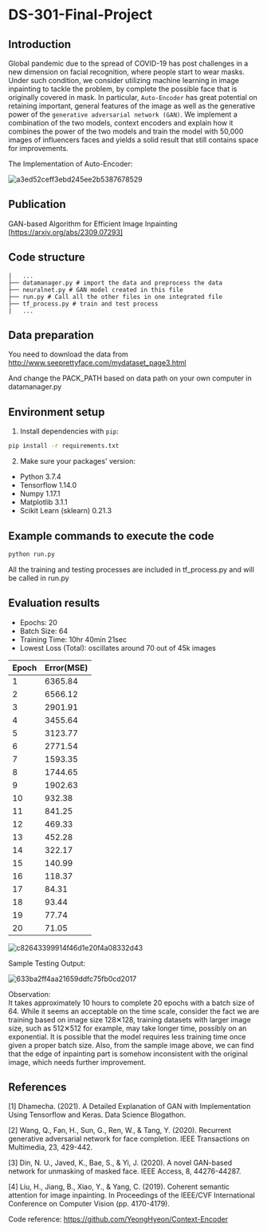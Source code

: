 # DS-301-Final-Project

## Introduction
Global pandemic due to the spread of COVID-19 has post challenges in a new dimension on facial recognition, where people start to wear masks. Under such condition, we consider utilizing machine learning in image inpainting to tackle the problem, by complete the possible face that is originally covered in mask. In particular, `Auto-Encoder` has great potential on retaining important, general features of the image as well as the generative power of the `generative adversarial network (GAN)`. We implement a combination of the two models, context encoders and explain how it combines the power of the two models and train the model with 50,000 images of influencers faces and yields a solid result that still contains space for improvements. 

The Implementation of Auto-Encoder:

![a3ed52ceff3ebd245ee2b5387678529](https://user-images.githubusercontent.com/36658078/208319565-e3a9cb19-6b17-4b33-9bf3-d860188aa68d.png)


## Publication
GAN-based Algorithm for Efficient Image Inpainting [https://arxiv.org/abs/2309.07293]
## Code structure
```
|   ...
├── datamanager.py # import the data and preprocess the data
├── neuralnet.py # GAN model created in this file
├── run.py # Call all the other files in one integrated file 
├── tf_process.py # train and test process
|   ...
```
## Data preparation 
You need to download the data from http://www.seeprettyface.com/mydataset_page3.html

And change the PACK_PATH based on data path on your own computer in datamanager.py


## Environment setup
1. Install dependencies with `pip`: 
```bash
pip install -r requirements.txt
```
2. Make sure your packages' version:  
* Python 3.7.4
* Tensorflow 1.14.0
* Numpy 1.17.1
* Matplotlib 3.1.1
* Scikit Learn (sklearn) 0.21.3


## Example commands to execute the code

```bash
python run.py
```
All the training and testing processes are included in tf_process.py and will be called in run.py

## Evaluation results

- Epochs: 20
- Batch Size: 64
- Training Time: 10hr 40min 21sec
- Lowest Loss (Total): oscillates around 70 out of 45k images


|Epoch|Error(MSE)|
|----- | ------|
|  1  | 6365.84 |
|  2  | 6566.12 |
|  3	| 2901.91 |
|  4	| 3455.64 |
|  5  | 3123.77 |
|  6  | 2771.54 |
|  7	| 1593.35 |
|  8  | 1744.65 |
|  9  | 1902.63 |
|  10 | 932.38  |
|  11 | 841.25  |
|  12 | 469.33  |
|  13 | 452.28  |
|  14 | 322.17  | 
|  15 | 140.99  |
|  16 | 118.37  |
|  17 | 84.31   |
|  18 | 93.44   |
|  19 | 77.74   | 
|  20 | 71.05   |

![c82643399914f46d1e20f4a08332d43](https://user-images.githubusercontent.com/36658078/208318623-91333226-f444-43e0-bd1d-8496b32379f9.png)

Sample Testing Output:

![633ba2ff4aa21659ddfc75fb0cd2017](https://user-images.githubusercontent.com/36658078/208319321-1784658a-d4bb-4629-b8b9-5d79bcaa6989.png)


Observation:  
It takes approximately 10 hours to complete 20 epochs with a batch size of 64. While it seems an acceptable on the time scale, consider the fact we are training based on image size 128✕128, training datasets with larger image size, such as 512✕512 for example, may take longer time, possibly on an exponential. It is possible that the model requires less training time once given a proper batch size. Also, from the sample image above, we can find that the edge of inpainting part is somehow inconsistent with the original image, which needs further improvement.


## References
[1]	Dhamecha. (2021). A Detailed Explanation of GAN with Implementation Using Tensorflow and Keras. Data Science Blogathon. 

[2]	Wang, Q., Fan, H., Sun, G., Ren, W., & Tang, Y. (2020). Recurrent generative adversarial network for face completion. IEEE Transactions on Multimedia, 23, 429-442.

[3]	Din, N. U., Javed, K., Bae, S., & Yi, J. (2020). A novel GAN-based network for unmasking of masked face. IEEE Access, 8, 44276-44287. 

[4]	Liu, H., Jiang, B., Xiao, Y., & Yang, C. (2019). Coherent semantic attention for image inpainting. In Proceedings of the IEEE/CVF International Conference on Computer Vision (pp. 4170-4179). 

Code reference: https://github.com/YeongHyeon/Context-Encoder
